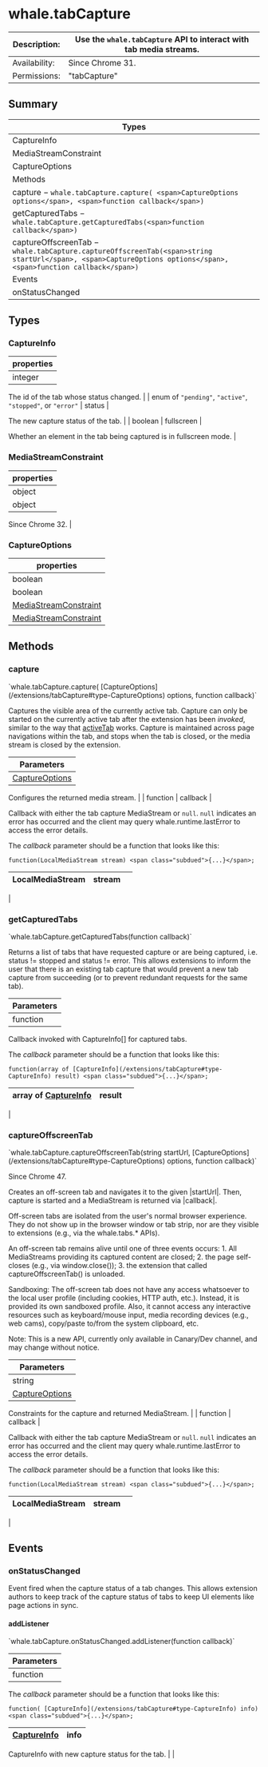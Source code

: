 # whale.tabCapture

| Description: | Use the `whale.tabCapture` API to interact with tab media streams. |
|---|---|
| Availability: | Since Chrome 31. |
| Permissions: | <span class="code">"tabCapture"</span> |

<section id="toc">

## Summary

| Types |
|---|
| [CaptureInfo](#type-CaptureInfo) |
| [MediaStreamConstraint](#type-MediaStreamConstraint) |
| [CaptureOptions](#type-CaptureOptions) |
| Methods |
| [capture](#method-capture) − `whale.tabCapture.capture( <span>CaptureOptions options</span>, <span>function callback</span>)` |
| [getCapturedTabs](#method-getCapturedTabs) − `whale.tabCapture.getCapturedTabs(<span>function callback</span>)` |
| [captureOffscreenTab](#method-captureOffscreenTab) − `whale.tabCapture.captureOffscreenTab(<span>string startUrl</span>, <span>CaptureOptions options</span>, <span>function callback</span>)` |
| Events |
| [onStatusChanged](#event-onStatusChanged) |

</section>

<section>

<div class="api-reference">

## Types

<div>

### CaptureInfo

| properties |
|---|
| integer | tabId | 

The id of the tab whose status changed.
 |
| enum of `"pending"`, `"active"`, `"stopped"`, or `"error"` | status | 

The new capture status of the tab.
 |
| boolean | fullscreen | 

Whether an element in the tab being captured is in fullscreen mode.
 |

</div>

<div>

### MediaStreamConstraint

| properties |
|---|
| object | mandatory |  |
| object | <span class="optional">(optional)</span> optional | 

Since Chrome 32.
 |

</div>

<div>

### CaptureOptions

| properties |
|---|
| boolean | <span class="optional">(optional)</span> audio |  |
| boolean | <span class="optional">(optional)</span> video |  |
| [MediaStreamConstraint](/extensions/tabCapture#type-MediaStreamConstraint) | <span class="optional">(optional)</span> audioConstraints |  |
| [MediaStreamConstraint](/extensions/tabCapture#type-MediaStreamConstraint) | <span class="optional">(optional)</span> videoConstraints |  |

</div>

## Methods

<div>

### capture

<div class="summary">`whale.tabCapture.capture( <span>[CaptureOptions](/extensions/tabCapture#type-CaptureOptions) options</span>, <span>function callback</span>)`</div>

<div class="description">

Captures the visible area of the currently active tab. Capture can only be started on the currently active tab after the extension has been _invoked_, similar to the way that [activeTab](activeTab#invoking-activeTab) works. Capture is maintained across page navigations within the tab, and stops when the tab is closed, or the media stream is closed by the extension.

| Parameters |
|---|
| [CaptureOptions](/extensions/tabCapture#type-CaptureOptions) | options | 

Configures the returned media stream.
 |
| function | callback | 

Callback with either the tab capture MediaStream or `null`. `null` indicates an error has occurred and the client may query whale.runtime.lastError to access the error details.

The _callback_ parameter should be a function that looks like this:

`function(LocalMediaStream stream) <span class="subdued">{...}</span>;`

| LocalMediaStream | stream |  |
|---|---|---|
 |

</div>

</div>

<div>

### getCapturedTabs

<div class="summary">`whale.tabCapture.getCapturedTabs(<span>function callback</span>)`</div>

<div class="description">

Returns a list of tabs that have requested capture or are being captured, i.e. status != stopped and status != error. This allows extensions to inform the user that there is an existing tab capture that would prevent a new tab capture from succeeding (or to prevent redundant requests for the same tab).

| Parameters |
|---|
| function | callback | 

Callback invoked with CaptureInfo[] for captured tabs.

The _callback_ parameter should be a function that looks like this:

`function(array of [CaptureInfo](/extensions/tabCapture#type-CaptureInfo) result) <span class="subdued">{...}</span>;`

| array of [CaptureInfo](/extensions/tabCapture#type-CaptureInfo) | result |  |
|---|---|---|
 |

</div>

</div>

<div>

### captureOffscreenTab

<div class="summary">`whale.tabCapture.captureOffscreenTab(<span>string startUrl</span>, <span>[CaptureOptions](/extensions/tabCapture#type-CaptureOptions) options</span>, <span>function callback</span>)`</div>

<div class="description">

Since Chrome 47.

Creates an off-screen tab and navigates it to the given |startUrl|. Then, capture is started and a MediaStream is returned via |callback|.

Off-screen tabs are isolated from the user's normal browser experience. They do not show up in the browser window or tab strip, nor are they visible to extensions (e.g., via the whale.tabs.* APIs).

An off-screen tab remains alive until one of three events occurs: 1\. All MediaStreams providing its captured content are closed; 2\. the page self-closes (e.g., via window.close()); 3\. the extension that called captureOffscreenTab() is unloaded.

Sandboxing: The off-screen tab does not have any access whatsoever to the local user profile (including cookies, HTTP auth, etc.). Instead, it is provided its own sandboxed profile. Also, it cannot access any interactive resources such as keyboard/mouse input, media recording devices (e.g., web cams), copy/paste to/from the system clipboard, etc.

Note: This is a new API, currently only available in Canary/Dev channel, and may change without notice.

| Parameters |
|---|
| string | startUrl |  |
| [CaptureOptions](/extensions/tabCapture#type-CaptureOptions) | options | 

Constraints for the capture and returned MediaStream.
 |
| function | callback | 

Callback with either the tab capture MediaStream or `null`. `null` indicates an error has occurred and the client may query whale.runtime.lastError to access the error details.

The _callback_ parameter should be a function that looks like this:

`function(LocalMediaStream stream) <span class="subdued">{...}</span>;`

| LocalMediaStream | stream |  |
|---|---|---|
 |

</div>

</div>

## Events

<div>

### onStatusChanged

<div class="description">

Event fired when the capture status of a tab changes. This allows extension authors to keep track of the capture status of tabs to keep UI elements like page actions in sync.

<div>

#### addListener

<div class="summary">`whale.tabCapture.onStatusChanged.addListener(<span>function callback</span>)`</div>

<div class="description">

| Parameters |
|---|
| function | callback | 

The _callback_ parameter should be a function that looks like this:

`function( [CaptureInfo](/extensions/tabCapture#type-CaptureInfo) info) <span class="subdued">{...}</span>;`

| [CaptureInfo](/extensions/tabCapture#type-CaptureInfo) | info | 
|---|---|

CaptureInfo with new capture status for the tab.
 |
 |

</div>

</div>

</div>

</div>

</div>

</section>